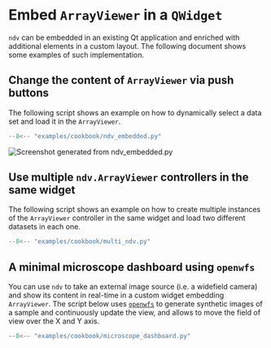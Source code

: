 # Embed `ArrayViewer` in a `QWidget`

`ndv` can be embedded in an existing Qt application and enriched with additional elements in a custom layout.
The following document shows some examples of such implementation.

## Change the content of `ArrayViewer` via push buttons

The following script shows an example on how to dynamically select a data set and load it in the `ArrayViewer`.

````python title="examples/cookbook/ndv_embedded.py"
--8<-- "examples/cookbook/ndv_embedded.py"
````

![Screenshot generated from ndv_embedded.py](../screenshots/cookbook/ndv_embedded.png)

## Use multiple `ndv.ArrayViewer` controllers in the same widget

The following script shows an example on how to create multiple instances of the `ArrayViewer` controller in the same widget and load two different datasets in each one.

````python title="examples/cookbook/multi_ndv.py"
--8<-- "examples/cookbook/multi_ndv.py"
````

## A minimal microscope dashboard using `openwfs`

You can use `ndv` to take an external image source (i.e. a widefield camera) and show its content in real-time in a custom widget embedding `ArrayViewer`.
The script below uses [`openwfs`](https://github.com/IvoVellekoop/openwfs) to generate synthetic images of a sample and continuously update the view, and allows to move the field of view over the X and Y axis.

````python title="examples/cookbook/microscope_dashboard.py"
--8<-- "examples/cookbook/microscope_dashboard.py"
````
